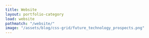 ```yaml
---
title: Website
layout: portfolio-category
load: website
pathmatch: "/website/"
image: "/assets/blog/css-grid/future_technology_prospects.png"
---
```


